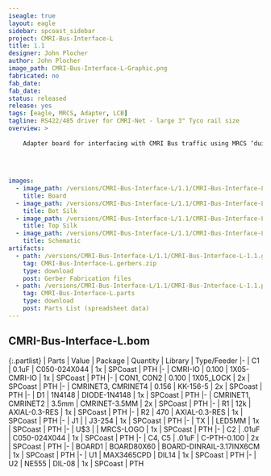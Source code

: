 ```yaml
---
iseagle: true
layout: eagle
sidebar: spcoast_sidebar
project: CMRI-Bus-Interface-L
title: 1.1
designer: John Plocher
author: John Plocher
image_path: CMRI-Bus-Interface-L-Graphic.png
fabricated: no
fab_date: 
fab_date: 
status: released
release: yes
tags: [eagle, MRCS, Adapter, LCB]
tagline: RS422/485 driver for CMRI-Net - large 3" Tyco rail size
overview: >
    
    Adapter board for interfacing with CMRI Bus traffic using MRCS ‘duino example code. Uses an optional onboard 555 to generate TX/RX enable based on processor I/O direction
    
    
    
    
images:
  - image_path: /versions/CMRI-Bus-Interface-L/1.1/CMRI-Bus-Interface-L-1.1.brd.png
    title: Board
  - image_path: /versions/CMRI-Bus-Interface-L/1.1/CMRI-Bus-Interface-L-1.1.bot.brd.png
    title: Bot Silk
  - image_path: /versions/CMRI-Bus-Interface-L/1.1/CMRI-Bus-Interface-L-1.1.top.brd.png
    title: Top Silk
  - image_path: /versions/CMRI-Bus-Interface-L/1.1/CMRI-Bus-Interface-L-1.1.sch.png
    title: Schematic
artifacts:
  - path: /versions/CMRI-Bus-Interface-L/1.1/CMRI-Bus-Interface-L-1.1.gerbers.zip
    tag: CMRI-Bus-Interface-L.gerbers.zip
    type: download
    post: Gerber Fabrication files
  - path: /versions/CMRI-Bus-Interface-L/1.1/CMRI-Bus-Interface-L-1.1.parts.csv
    tag: CMRI-Bus-Interface-L.parts
    type: download
    post: Parts List (spreadsheet data)
---
```


## CMRI-Bus-Interface-L.bom

{:.partlist}
| Parts | Value | Package | Quantity | Library | Type/Feeder
|-
| C1 | 0.1uF | C050-024X044 | 1x | SPCoast | PTH
|-
| CMRI-IO | 0.100 | 1X05-CMRI-IO | 1x | SPCoast | PTH
|-
| CON1, CON2 | 0.100 | 1X05_LOCK | 2x | SPCoast | PTH
|-
| CMRINET3, CMRINET4 | 0.156 | KK-156-5 | 2x | SPCoast | PTH
|-
| D1 | 1N4148 | DIODE-1N4148 | 1x | SPCoast | PTH
|-
| CMRINET1, CMRINET2 | 3.5mm | CMRINET-3.5MM | 2x | SPCoast | PTH
|-
| R1 | 12k | AXIAL-0.3-RES | 1x | SPCoast | PTH
|-
| R2 | 470 | AXIAL-0.3-RES | 1x | SPCoast | PTH
|-
| J1 |  | J3-254 | 1x | SPCoast | PTH
|-
| TX |  | LED5MM | 1x | SPCoast | PTH
|-
| U$3 |  | MRCS-LOGO | 1x | SPCoast | PTH
|-
| C2 | .01uF | C050-024X044 | 1x | SPCoast | PTH
|-
| C4, C5 | .01uF | C-PTH-0.100 | 2x | SPCoast | PTH
|-
| BOARD1 | BOARD80X60 | BOARD-DINRAIL-3.17INX6CM | 1x | SPCoast | PTH
|-
| U1 | MAX3465CPD | DIL14 | 1x | SPCoast | PTH
|-
| U2 | NE555 | DIL-08 | 1x | SPCoast | PTH
